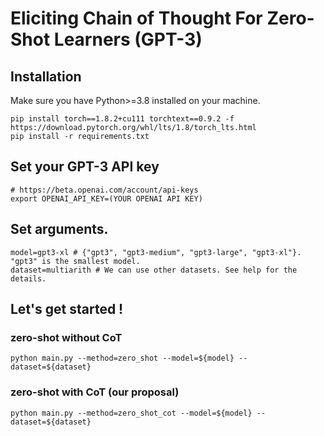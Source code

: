 # Eliciting Chain of Thought For Zero-Shot Learners (GPT-3)

## Installation
Make sure you have Python>=3.8 installed on your machine.
```
pip install torch==1.8.2+cu111 torchtext==0.9.2 -f https://download.pytorch.org/whl/lts/1.8/torch_lts.html
pip install -r requirements.txt
```

## Set your GPT-3 API key
```
# https://beta.openai.com/account/api-keys
export OPENAI_API_KEY=(YOUR OPENAI API KEY)
```

## Set arguments.
```
model=gpt3-xl # {"gpt3", "gpt3-medium", "gpt3-large", "gpt3-xl"}. "gpt3" is the smallest model.
dataset=multiarith # We can use other datasets. See help for the details.
```

## Let's get started !

### zero-shot without CoT
```
python main.py --method=zero_shot --model=${model} --dataset=${dataset}
```

### zero-shot with CoT (our proposal)
```
python main.py --method=zero_shot_cot --model=${model} --dataset=${dataset}
```
